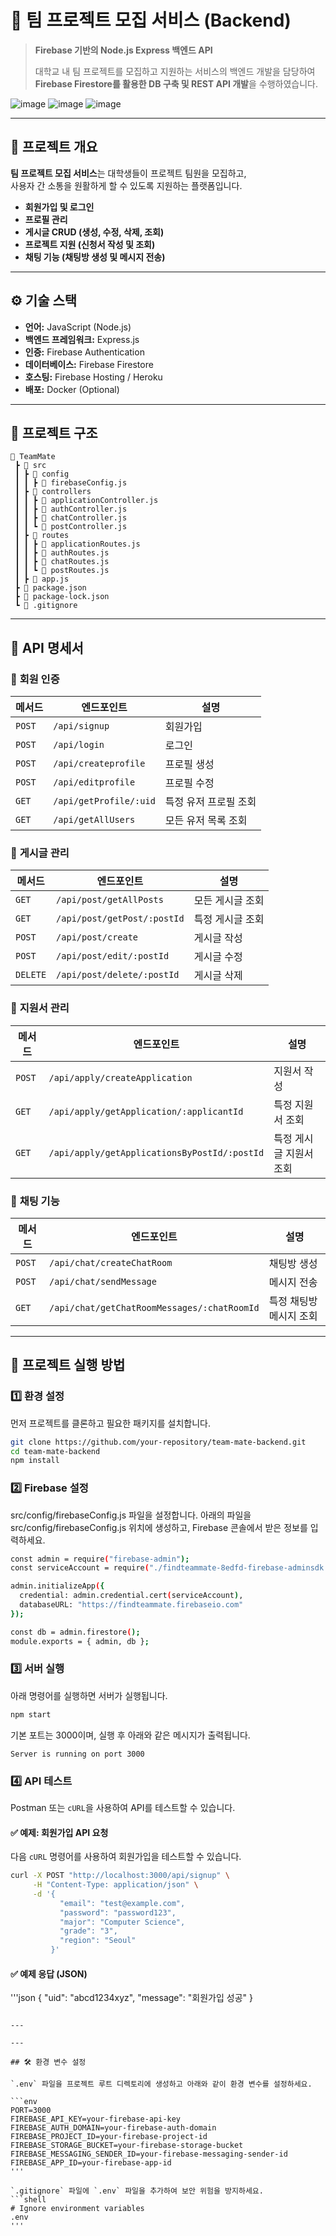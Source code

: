 # 🎯 팀 프로젝트 모집 서비스 (Backend)

> **Firebase 기반의 Node.js Express 백엔드 API**
>  
> 대학교 내 팀 프로젝트를 모집하고 지원하는 서비스의 백엔드 개발을 담당하여  
> **Firebase Firestore를 활용한 DB 구축 및 REST API 개발**을 수행하였습니다.

![image](https://github.com/user-attachments/assets/a945bc70-8b75-470d-a67f-4156bb0fc974)
![image](https://github.com/user-attachments/assets/6fefc6a7-eb83-4688-a2d6-90578471b5f8)
![image](https://github.com/user-attachments/assets/048e549a-957b-41bb-820d-c43fd50c0849)



---

## 📌 프로젝트 개요
**팀 프로젝트 모집 서비스**는 대학생들이 프로젝트 팀원을 모집하고,  
사용자 간 소통을 원활하게 할 수 있도록 지원하는 플랫폼입니다.  

- **회원가입 및 로그인**
- **프로필 관리**
- **게시글 CRUD (생성, 수정, 삭제, 조회)**
- **프로젝트 지원 (신청서 작성 및 조회)**
- **채팅 기능 (채팅방 생성 및 메시지 전송)**

---

## ⚙ **기술 스택**
- **언어:** JavaScript (Node.js)
- **백엔드 프레임워크:** Express.js
- **인증:** Firebase Authentication
- **데이터베이스:** Firebase Firestore
- **호스팅:** Firebase Hosting / Heroku
- **배포:** Docker (Optional)

---

## 📂 **프로젝트 구조**
```shell
📁 TeamMate
 ┣ 📂 src
 ┃ ┣ 📂 config
 ┃ ┃ ┣ 📜 firebaseConfig.js
 ┃ ┣ 📂 controllers
 ┃ ┃ ┣ 📜 applicationController.js
 ┃ ┃ ┣ 📜 authController.js
 ┃ ┃ ┣ 📜 chatController.js
 ┃ ┃ ┗ 📜 postController.js
 ┃ ┣ 📂 routes
 ┃ ┃ ┣ 📜 applicationRoutes.js
 ┃ ┃ ┣ 📜 authRoutes.js
 ┃ ┃ ┣ 📜 chatRoutes.js
 ┃ ┃ ┗ 📜 postRoutes.js
 ┃ ┣ 📜 app.js
 ┣ 📜 package.json
 ┣ 📜 package-lock.json
 ┗ 📜 .gitignore
```
---

## 📝 API 명세서

### 🔹 **회원 인증**
| 메서드 | 엔드포인트 | 설명 |
|--------|--------------------------|----------------------------|
| `POST` | `/api/signup` | 회원가입 |
| `POST` | `/api/login` | 로그인 |
| `POST` | `/api/createprofile` | 프로필 생성 |
| `POST` | `/api/editprofile` | 프로필 수정 |
| `GET`  | `/api/getProfile/:uid` | 특정 유저 프로필 조회 |
| `GET`  | `/api/getAllUsers` | 모든 유저 목록 조회 |

### 🔹 **게시글 관리**
| 메서드 | 엔드포인트 | 설명 |
|--------|------------------------------|----------------------|
| `GET`  | `/api/post/getAllPosts` | 모든 게시글 조회 |
| `GET`  | `/api/post/getPost/:postId` | 특정 게시글 조회 |
| `POST` | `/api/post/create` | 게시글 작성 |
| `POST` | `/api/post/edit/:postId` | 게시글 수정 |
| `DELETE` | `/api/post/delete/:postId` | 게시글 삭제 |

### 🔹 **지원서 관리**
| 메서드 | 엔드포인트 | 설명 |
|--------|--------------------------------|---------------------------|
| `POST` | `/api/apply/createApplication` | 지원서 작성 |
| `GET`  | `/api/apply/getApplication/:applicantId` | 특정 지원서 조회 |
| `GET`  | `/api/apply/getApplicationsByPostId/:postId` | 특정 게시글 지원서 조회 |

### 🔹 **채팅 기능**
| 메서드 | 엔드포인트 | 설명 |
|--------|-----------------------------|---------------------|
| `POST` | `/api/chat/createChatRoom` | 채팅방 생성 |
| `POST` | `/api/chat/sendMessage` | 메시지 전송 |
| `GET`  | `/api/chat/getChatRoomMessages/:chatRoomId` | 특정 채팅방 메시지 조회 |

---

## 🚀 프로젝트 실행 방법

### 1️⃣ **환경 설정**
먼저 프로젝트를 클론하고 필요한 패키지를 설치합니다.

```bash
git clone https://github.com/your-repository/team-mate-backend.git
cd team-mate-backend
npm install
```

### 2️⃣ Firebase 설정
src/config/firebaseConfig.js 파일을 설정합니다.
아래의 파일을 src/config/firebaseConfig.js 위치에 생성하고, Firebase 콘솔에서 받은 정보를 입력하세요.

```bash
const admin = require("firebase-admin");
const serviceAccount = require("./findteammate-8edfd-firebase-adminsdk.json");

admin.initializeApp({
  credential: admin.credential.cert(serviceAccount),
  databaseURL: "https://findteammate.firebaseio.com"
});

const db = admin.firestore();
module.exports = { admin, db };
```

### 3️⃣ 서버 실행
아래 명령어를 실행하면 서버가 실행됩니다.
```bash
npm start
```
기본 포트는 3000이며, 실행 후 아래와 같은 메시지가 출력됩니다.
```shell
Server is running on port 3000
```

### 4️⃣ **API 테스트**
Postman 또는 `cURL`을 사용하여 API를 테스트할 수 있습니다.

#### ✅ **예제: 회원가입 API 요청**
다음 `cURL` 명령어를 사용하여 회원가입을 테스트할 수 있습니다.

```bash
curl -X POST "http://localhost:3000/api/signup" \
     -H "Content-Type: application/json" \
     -d '{
           "email": "test@example.com",
           "password": "password123",
           "major": "Computer Science",
           "grade": "3",
           "region": "Seoul"
         }'
```

#### ✅ **예제 응답 (JSON)**
'''json
{
  "uid": "abcd1234xyz",
  "message": "회원가입 성공"
}
```

---

---

## 🛠 환경 변수 설정

`.env` 파일을 프로젝트 루트 디렉토리에 생성하고 아래와 같이 환경 변수를 설정하세요.

```env
PORT=3000
FIREBASE_API_KEY=your-firebase-api-key
FIREBASE_AUTH_DOMAIN=your-firebase-auth-domain
FIREBASE_PROJECT_ID=your-firebase-project-id
FIREBASE_STORAGE_BUCKET=your-firebase-storage-bucket
FIREBASE_MESSAGING_SENDER_ID=your-firebase-messaging-sender-id
FIREBASE_APP_ID=your-firebase-app-id
'''

`.gitignore` 파일에 `.env` 파일을 추가하여 보안 위험을 방지하세요.
```shell
# Ignore environment variables
.env
'''


